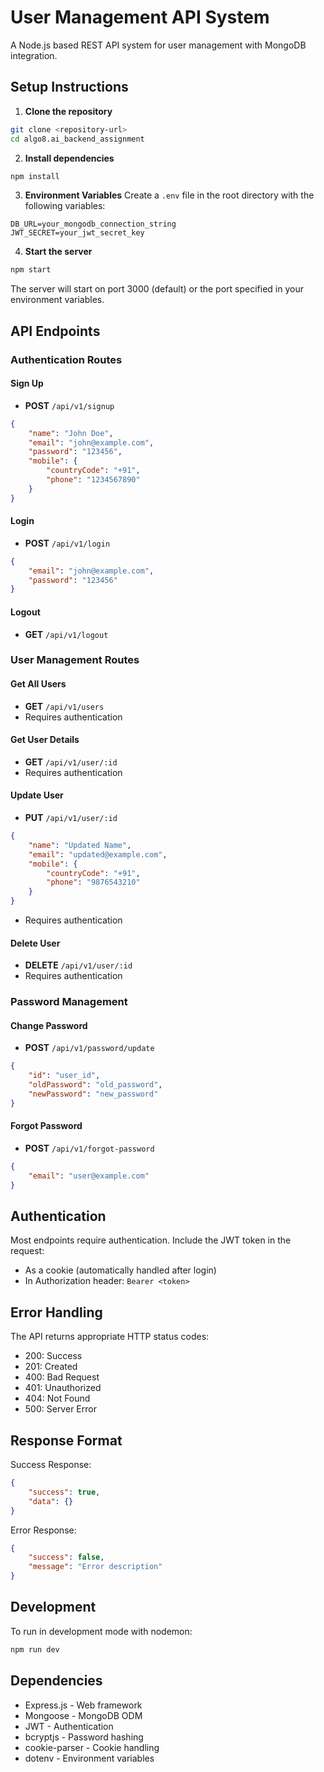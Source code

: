 # User Management API System

A Node.js based REST API system for user management with MongoDB integration.

## Setup Instructions

1. **Clone the repository**
```bash
git clone <repository-url>
cd algo8.ai_backend_assignment
```

2. **Install dependencies**
```bash
npm install
```

3. **Environment Variables**
Create a `.env` file in the root directory with the following variables:
```env
DB_URL=your_mongodb_connection_string
JWT_SECRET=your_jwt_secret_key
```

4. **Start the server**
```bash
npm start
```

The server will start on port 3000 (default) or the port specified in your environment variables.

## API Endpoints

### Authentication Routes

#### Sign Up
- **POST** `/api/v1/signup`
```json
{
    "name": "John Doe",
    "email": "john@example.com",
    "password": "123456",
    "mobile": {
        "countryCode": "+91",
        "phone": "1234567890"
    }
}
```

#### Login
- **POST** `/api/v1/login`
```json
{
    "email": "john@example.com",
    "password": "123456"
}
```

#### Logout
- **GET** `/api/v1/logout`

### User Management Routes

#### Get All Users
- **GET** `/api/v1/users`
- Requires authentication

#### Get User Details
- **GET** `/api/v1/user/:id`
- Requires authentication

#### Update User
- **PUT** `/api/v1/user/:id`
```json
{
    "name": "Updated Name",
    "email": "updated@example.com",
    "mobile": {
        "countryCode": "+91",
        "phone": "9876543210"
    }
}
```
- Requires authentication

#### Delete User
- **DELETE** `/api/v1/user/:id`
- Requires authentication

### Password Management

#### Change Password
- **POST** `/api/v1/password/update`
```json
{
    "id": "user_id",
    "oldPassword": "old_password",
    "newPassword": "new_password"
}
```

#### Forgot Password
- **POST** `/api/v1/forgot-password`
```json
{
    "email": "user@example.com"
}
```

## Authentication

Most endpoints require authentication. Include the JWT token in the request:
- As a cookie (automatically handled after login)
- In Authorization header: `Bearer <token>`

## Error Handling

The API returns appropriate HTTP status codes:
- 200: Success
- 201: Created
- 400: Bad Request
- 401: Unauthorized
- 404: Not Found
- 500: Server Error

## Response Format

Success Response:
```json
{
    "success": true,
    "data": {}
}
```

Error Response:
```json
{
    "success": false,
    "message": "Error description"
}
```

## Development

To run in development mode with nodemon:
```bash
npm run dev
```

## Dependencies

- Express.js - Web framework
- Mongoose - MongoDB ODM
- JWT - Authentication
- bcryptjs - Password hashing
- cookie-parser - Cookie handling
- dotenv - Environment variables
